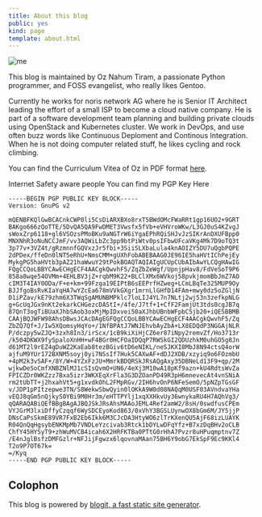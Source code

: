 ```yaml
---
title: About this blog
public: yes
kind: page
template: about.html
---
```


![me](https://oz123.github.io/media/img/lustig.jpg)

This blog is maintained by Oz Nahum Tiram, a passionate Python programmer,
and FOSS evangelist, who really likes Gentoo.

Currently he works for noris network AG where he is Senior IT Architect
leading the effort of a small ISP to become a cloud native company.
He is part of a software development team planning and building private clouds
using OpenStack and Kubernetes cluster.
We work in DevOps, and use often buzz words like Continuous Deploment and
Continous Integration. When he is not doing computer related stuff, he likes
cycling and rock climbing.

You can find the Curriculum Vitea of Oz in PDF format
[here](https://oz123.github.io/media/uploads/Oz_Tiram_Resume_Oct_2018.pdf).

Internet Safety aware people You can find my PGP Key Here

```
-----BEGIN PGP PUBLIC KEY BLOCK-----
Version: GnuPG v2

mQENBFKQlGwBCACnkCWP0li5CsDiARXBXo8rxT5BWdOMcFWaRRt1gp16UO2+9GRT
BAKgo666zQoTTE/5DvQA5QA9FwDMET3Vwsfx5fVb+eVHVroWKw/L3GJ0uS4KZvgJ
sWoxZrp6118+gl6VSOzsPMoBKu9aNGTrW6iYgaEPhRQiSHJvJzSIKrAnDXUFBpp0
MNXNhR3oNuNCCJmF/vv3AQWiLbZc3pp9btPiWtv0psIFbwUFcaVKg4Mk7D9oTQ3t
3p77v+3VZ4t/gRzmnnfGQVxzJr5fbi+3SiiSLXbaLula4knAOIZY5DU7uQgbPQPE
2dPDex/ffeDn0lNT5eRhU+NmsCMM+gUXhFobABEBAAG0JE96IE5haHVtIChPejEy
MykgPG5haHVtb3pAZ21haWwuY29tPokBOAQTAQIAIgUCUpCUbAIbAwYLCQgHAwIG
FQgCCQoLBBYCAwECHgECF4AACgkQwvhF5/ZqZbZeWgf/UpnjpHav8/FdVeSoT9P6
858a8wqe54OVMm+4EHLBV3jZ+rqbM9K22+BLClXMx6WVkoj58pvkjmomBbJmZ7AO
cIM3T4IAY0ODa/F+e+km+99Fzga19EIPtB6sEEPrfHZweg+LCmLBqTe325MUP9Oy
BJJfgoBsRvKIaYqHA7wYZcEa678mVVkGXgr1mrnLlGHfD14FAm+mwy0dz5oZGljN
D1iPZav/kE79zhm6X3TWqSgAMUNBMPklc7loLIJ4YL7n7NLtj2wj53n3zefkpNLG
g+GcUqJGx9nKt2ekarkCHGezcDAStI+/4fe/J7tf+1+CfF2FamjUt3tds0cgJB7q
87QnT3ogTiBUaXJhbSAob3oxMjMpIDxvei50aXJhbUBnbWFpbC5jb20+iQE5BBMB
CAAjBQJWFW98AhsDBwsJCAcDAgEGFQgCCQoLBBYCAwECHgECF4AACgkQwvhF5/Zq
ZbZQ7Qf+J/Iw5XQomsyHqYo+/1NfBPAtJ7WNJEhvbAyZbA+LX8EDQdP3NGGAjNLR
P/dczpy5wZJQ+3zxh8In3/irScx/1cB9kiXiHjCZ6er87iNpy2remvZf/Ho3713r
/k504DKWX9fySpaloXnHH+wF4BGr0HCFOaIDQqP7RWSkGI2QDUzhkM0uhGO5g8Jn
d61MT2l9rEZ4gDuWZ2KaEab8tezBGiv6tD6eNIKL/neSJKXI8MbJ8N94ctsQ4orW
ajfuM9YUr172BXNM5soyj0yi7NSsIf7Huk5CAXwAF+dDJ2XDB/xzyiq9o6FOzmbU
+4pM2k3vSAF+/8Y/W+4YZxFzJU+MmrkBDQRSkJRsAQgAxy35DBNeLd13F9+qp/2M
wjkwDeSoCmfXNBZNlMJ1cSIsQvmO+UN6/4eXj3M10wA18pKf9azn+kU4RdtsWvZa
FPICZDr0WKZzz7Bxa5izr3WKXEqXrFla3G3DZOanPD49R3pH6mnevecAt4vnSNiA
rm2tUbTT+j2hxahVt5+g1xvdkOhL2FMpRGv/2IH6hvOnP6NFeSemO/5pNZpTGsGF
v/JDP1pPItzepwe3TN/S8WekwSbwQyin0lOKkA9W0d08NAQqM0USF03AVndvaYHa
vEQJ8qGm5nQjkyS0YBi9M0Hr3m/eHTTPYlj1xqXXHkvUy36wnykaRU4H7AQhVg3/
qQARAQABiQEfBBgBAgAJBQJSkJRsAhsMAAoJEML4Ref2amW2/8sH/0swdfusCPEm
VYJGrM3lxiDffyCzqqf6WySDCEyoKod863/0xVhY3BGSLUynwOX8bGm6M/JY5jjP
DNsCaPsSkmE89VR7FxB2Eb6Ikk6M3CJcDA3HtyWO6zlTrKXenQU5AjF68izLUAYK
R04QnQqHgsybENKMpMb7VNDLeYzcivab3Rtck1bDYLwDFqYfz+B7xzDqBHv2oCLB
ChfY45HYSyT9+zhWuMVCB4icah6X2HRFKTBa0PTtG0rHhA7Pvzr8uHPuqmptnv7Z
/E4nJglBsfzDMFGzlr+NFJijFgwzx6lqovnaMAan75BH6Y9obG7EkSpF9Ec9KKl4
T2o9P7OT67k=
=/Kyq
-----END PGP PUBLIC KEY BLOCK-----
```

## Colophon

This blog is powered by [blogit, a fast static site generator][1].

[1]: https://github.com/oz123/blogit/
